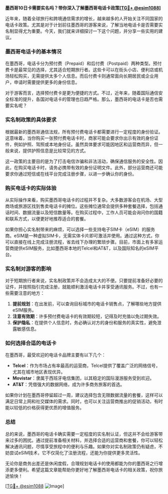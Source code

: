 **墨西哥10日卡需要实名吗？带你深入了解墨西哥电话卡政策[[TG💪+ @esim1088](https://t.me/s/esim1088)]**

近年来，随着全球旅行和跨境通信需求的增长，越来越多的人开始关注不同国家的电话卡政策。尤其是对于计划前往墨西哥的游客来说，了解当地电话卡是否需要实名制显得尤为重要。今天，我们就来详细探讨一下这个问题，并分享一些实用的建议。

### 墨西哥电话卡的基本情况

在墨西哥，电话卡分为预付费（Prepaid）和后付费（Postpaid）两种类型。预付费卡是最常见的选择，尤其适合短期旅行者。这些卡可以在街头小店、便利店或机场轻松购买，无需提供太多个人信息。而后付费卡则通常面向长期居民或企业用户，申请时需要提供更多的身份信息。

对于游客而言，选择预付费卡是更为便捷的方式。不过，近年来，随着国际通信安全标准的提升，各国对电话卡的管理也日趋严格。那么，墨西哥的电话卡是否也需要实名呢？

### 实名制政策的具体要求

根据最新的墨西哥通信法规，所有预付费电话卡都需要进行一定程度的身份验证。这意味着，当你购买一张预付费电话卡时，商家可能会要求你出示有效的身份证件，例如护照、驾照或本地身份证。虽然具体要求可能因地区和运营商而异，但一般来说，提供护照信息是比较常见的方式。

这一政策的主要目的是为了打击电信诈骗和非法活动，确保通信服务的安全性。因此，在购买电话卡时，请务必携带有效的身份证明文件。此外，部分运营商还可能要求你通过短信或在线平台完成注册步骤，以进一步确认你的身份。

### 购买电话卡的实际体验

从实际操作来看，购买墨西哥电话卡的过程并不复杂。大多数游客会在机场、大型商场或旅游区找到售卖电话卡的摊位。这些摊位通常会提供多种套餐选择，包括通话时间、数据流量以及短信数量等。在购买过程中，工作人员可能会询问你的国籍和联系方式，以便更好地推荐适合的套餐。

如果你担心实名制带来的麻烦，可以选择一些支持电子SIM卡（eSIM）的服务商。eSIM是一种虚拟SIM卡，无需实体卡片即可激活并使用。通过这种方式，你可以直接在线上完成注册流程，省去线下办理的繁琐步骤。目前，市面上有多家运营商提供eSIM服务，比如墨西哥本地的Telcel和AT&T，以及国际知名的eSIM平台。

### 实名制对游客的影响

对于短期旅行者来说，实名制政策并不会造成太大的不便。只要提前准备好必要的证件，并按照指引完成注册，就能顺利激活电话卡并享受通讯服务。不过，也有一些需要注意的地方：

1. **提前规划**：在出发前，可以查询目标城市的电话卡销售点，了解哪些地方提供eSIM服务。
2. **注意有效期**：许多预付费电话卡的有效期较短，记得及时充值以免过期失效。
3. **保护隐私**：在提供个人信息时，务必确认对方的身份和服务的真实性，避免泄露敏感信息。

### 如何选择合适的电话卡

在墨西哥，最受欢迎的电话卡品牌主要有以下几个：

- **Telcel**：作为市场占有率最高的运营商，Telcel提供了覆盖广泛的网络信号，尤其在城市地区表现优异。
- **Movistar**：隶属于西班牙电信集团，以其稳定的国际漫游服务受到欢迎。
- **AT&T**：凭借强大的数据网络，成为许多商务旅客的首选。

如果你计划在墨西哥停留超过一周，建议选择包含无限数据流量的套餐，这样可以满足日常上网和社交媒体的需求。同时，也可以关注运营商推出的促销活动，有时能以较低的价格获得更优质的增值服务。

### 总结

总的来说，墨西哥的电话卡确实需要一定程度的实名制认证，但这并不会给游客带来过多的困扰。通过提前准备相关材料，并选择合适的运营商和套餐，你可以轻松解决通讯问题，尽情享受旅程中的便利与乐趣。如果你对实名制政策仍有疑虑，不妨尝试eSIM技术，它不仅简化了注册流程，还能为你提供更多灵活性。

无论你是商务出差还是休闲度假，合理规划电话卡的使用都能为你的墨西哥之行增添更多便利。希望这篇文章能帮助你更好地了解墨西哥电话卡的相关政策，祝你旅途愉快！

[[TG💪+ @esim1088](https://t.me/s/esim1088) ![Image](https://i.postimg.cc/4NQfJmqS/Snipaste-2025-05-13-00-14-12.png)]